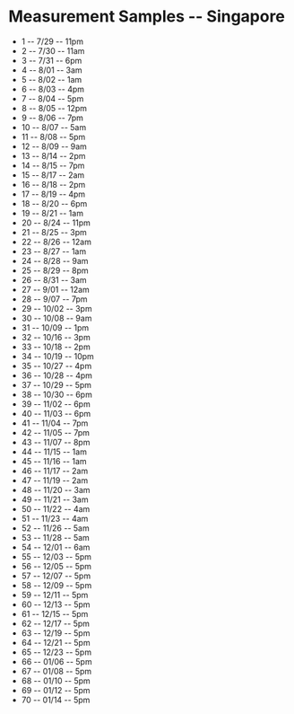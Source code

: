 # Measurement Samples -- Singapore

*  1 -- 7/29 -- 11pm
*  2 -- 7/30 -- 11am
*  3 -- 7/31 --  6pm
*  4 -- 8/01 --  3am
*  5 -- 8/02 --  1am
*  6 -- 8/03 --  4pm
*  7 -- 8/04 --  5pm
*  8 -- 8/05 -- 12pm
*  9 -- 8/06 --  7pm
* 10 -- 8/07 -- 5am
* 11 -- 8/08 -- 5pm
* 12 -- 8/09 -- 9am
* 13 -- 8/14 -- 2pm
* 14 -- 8/15 -- 7pm
* 15 -- 8/17 -- 2am
* 16 -- 8/18 -- 2pm
* 17 -- 8/19 -- 4pm
* 18 -- 8/20 -- 6pm
* 19 -- 8/21 -- 1am
* 20 -- 8/24 -- 11pm
* 21 -- 8/25 -- 3pm
* 22 -- 8/26 -- 12am
* 23 -- 8/27 -- 1am
* 24 -- 8/28 -- 9am
* 25 -- 8/29 -- 8pm
* 26 -- 8/31 -- 3am
* 27 -- 9/01 -- 12am
* 28 -- 9/07 -- 7pm
* 29 -- 10/02 -- 3pm
* 30 -- 10/08 -- 9am
* 31 -- 10/09 -- 1pm
* 32 -- 10/16 -- 3pm
* 33 -- 10/18 -- 2pm
* 34 -- 10/19 -- 10pm
* 35 -- 10/27 -- 4pm
* 36 -- 10/28 -- 4pm
* 37 -- 10/29 -- 5pm
* 38 -- 10/30 -- 6pm
* 39 -- 11/02 -- 6pm
* 40 -- 11/03 -- 6pm
* 41 -- 11/04 -- 7pm
* 42 -- 11/05 -- 7pm
* 43 -- 11/07 -- 8pm
* 44 -- 11/15 -- 1am
* 45 -- 11/16 -- 1am
* 46 -- 11/17 -- 2am
* 47 -- 11/19 -- 2am
* 48 -- 11/20 -- 3am
* 49 -- 11/21 -- 3am
* 50 -- 11/22 -- 4am
* 51 -- 11/23 -- 4am
* 52 -- 11/26 -- 5am
* 53 -- 11/28 -- 5am
* 54 -- 12/01 -- 6am
* 55 -- 12/03 -- 5pm
* 56 -- 12/05 -- 5pm
* 57 -- 12/07 -- 5pm
* 58 -- 12/09 -- 5pm
* 59 -- 12/11 -- 5pm
* 60 -- 12/13 -- 5pm
* 61 -- 12/15 -- 5pm
* 62 -- 12/17 -- 5pm
* 63 -- 12/19 -- 5pm
* 64 -- 12/21 -- 5pm
* 65 -- 12/23 -- 5pm
* 66 -- 01/06 -- 5pm
* 67 -- 01/08 -- 5pm
* 68 -- 01/10 -- 5pm
* 69 -- 01/12 -- 5pm
* 70 -- 01/14 -- 5pm

